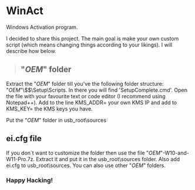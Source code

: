 # WinAct
Windows Activation program.

I decided to share this project. The main goal is make your own custom script (which means changing things according to your likings). I will describe how below.

> ## "$OEM$" folder
Extract the "$OEM$" folder till you've the following folder structure: "$OEM$"\\$$\Setup\Scripts.
In there you will find 'SetupComplete.cmd'.
Open the file with your favourite text or code editor (I recommend using Notepad++). Add to the line KMS_ADDR= your own KMS IP and add to KMS_KEY= the KMS keys you have.

Put the "$OEM$" folder in usb_root\sources

## ei.cfg file
If you don´t want to customize the folder then use the file "$OEM$"-W10-and-W11-Pro.7z. Extract it and put it in the usb_root\sources folder. Also add ei.cfg to usb_root\sources. You can also use other "$OEM$" folders.

### Happy Hacking!
